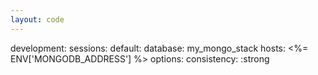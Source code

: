```yaml
---
layout: code
---
```


development:
	sessions:
		default:
			database: my_mongo_stack
			hosts: &lt;%= ENV['MONGODB_ADDRESS'] %&gt;
			options:
				consistency: :strong
